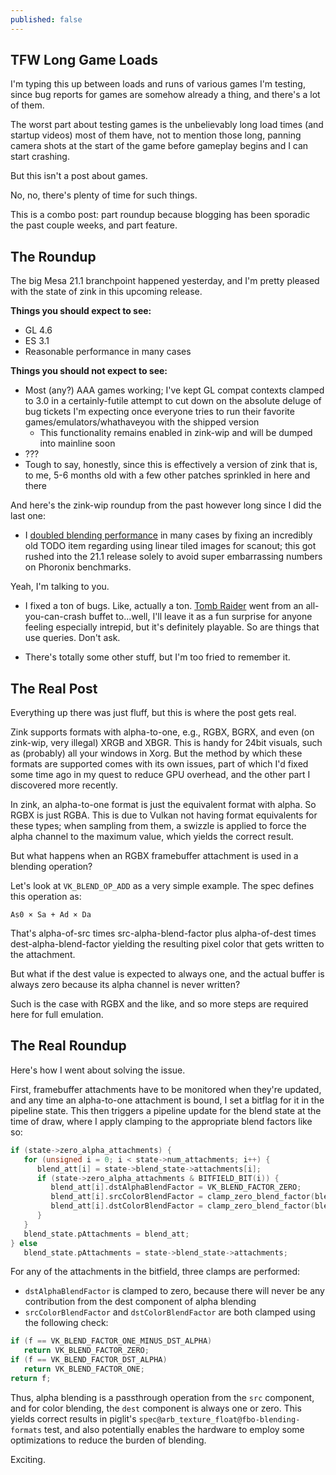 ```yaml
---
published: false
---
```

## TFW Long Game Loads

I'm typing this up between loads and runs of various games I'm testing, since bug reports for games are somehow already a thing, and there's a lot of them.

The worst part about testing games is the unbelievably long load times (and startup videos) most of them have, not to mention those long, panning camera shots at the start of the game before gameplay begins and I can start crashing.

But this isn't a post about games.

No, no, there's plenty of time for such things.

This is a combo post: part roundup because blogging has been sporadic the past couple weeks, and part feature.

## The Roundup
The big Mesa 21.1 branchpoint happened yesterday, and I'm pretty pleased with the state of zink in this upcoming release.

**Things you should expect to see:**
* GL 4.6
* ES 3.1
* Reasonable performance in many cases

**Things you should not expect to see:**
* Most (any?) AAA games working; I've kept GL compat contexts clamped to 3.0 in a certainly-futile attempt to cut down on the absolute deluge of bug tickets I'm expecting once everyone tries to run their favorite games/emulators/whathaveyou with the shipped version
  * This functionality remains enabled in zink-wip and will be dumped into mainline soon
* ???
* Tough to say, honestly, since this is effectively a version of zink that is, to me, 5-6 months old with a few other patches sprinkled in here and there

And here's the zink-wip roundup from the past however long since I did the last one:
* I [doubled blending performance](https://gitlab.freedesktop.org/mesa/mesa/-/merge_requests/10180) in many cases by fixing an incredibly old TODO item regarding using linear tiled images for scanout; this got rushed into the 21.1 release solely to avoid super embarrassing numbers on Phoronix benchmarks.

Yeah, I'm talking to you.

* I fixed a ton of bugs. Like, actually a ton. [Tomb Raider](https://store.steampowered.com/app/203160/Tomb_Raider/) went from an all-you-can-crash buffet to...well, I'll leave it as a fun surprise for anyone feeling especially intrepid, but it's definitely playable. So are things that use queries. Don't ask.

* There's totally some other stuff, but I'm too fried to remember it.

## The Real Post
Everything up there was just fluff, but this is where the post gets real.

Zink supports formats with alpha-to-one, e.g., RGBX, BGRX, and even (on zink-wip, very illegal) XRGB and XBGR. This is handy for 24bit visuals, such as (probably) all your windows in Xorg. But the method by which these formats are supported comes with its own issues, part of which I'd fixed some time ago in my quest to reduce GPU overhead, and the other part I discovered more recently.

In zink, an alpha-to-one format is just the equivalent format with alpha. So RGBX is just RGBA. This is due to Vulkan not having format equivalents for these types; when sampling from them, a swizzle is applied to force the alpha channel to the maximum value, which yields the correct result.

But what happens when an RGBX framebuffer attachment is used in a blending operation?

Let's look at `VK_BLEND_OP_ADD` as a very simple example. The spec defines this operation as:

`As0 × Sa + Ad × Da`

That's alpha-of-src times src-alpha-blend-factor plus alpha-of-dest times dest-alpha-blend-factor yielding the resulting pixel color that gets written to the attachment.

But what if the dest value is expected to always one, and the actual buffer is always zero because its alpha channel is never written?

Such is the case with RGBX and the like, and so more steps are required here for full emulation.

## The Real Roundup
Here's how I went about solving the issue.

First, framebuffer attachments have to be monitored when they're updated, and any time an alpha-to-one attachment is bound, I set a bitflag for it in the pipeline state. This then triggers a pipeline update for the blend state at the time of draw, where I apply clamping to the appropriate blend factors like so:

```c
if (state->zero_alpha_attachments) {
   for (unsigned i = 0; i < state->num_attachments; i++) {
      blend_att[i] = state->blend_state->attachments[i];
      if (state->zero_alpha_attachments & BITFIELD_BIT(i)) {
         blend_att[i].dstAlphaBlendFactor = VK_BLEND_FACTOR_ZERO;
         blend_att[i].srcColorBlendFactor = clamp_zero_blend_factor(blend_att[i].srcColorBlendFactor);
         blend_att[i].dstColorBlendFactor = clamp_zero_blend_factor(blend_att[i].dstColorBlendFactor);
      }
   }
   blend_state.pAttachments = blend_att;
} else
   blend_state.pAttachments = state->blend_state->attachments;
```

For any of the attachments in the bitfield, three clamps are performed:
* `dstAlphaBlendFactor` is clamped to zero, because there will never be any contribution from the dest component of alpha blending
* `srcColorBlendFactor` and `dstColorBlendFactor` are both clamped using the following check:

```c
if (f == VK_BLEND_FACTOR_ONE_MINUS_DST_ALPHA)
   return VK_BLEND_FACTOR_ZERO;
if (f == VK_BLEND_FACTOR_DST_ALPHA)
   return VK_BLEND_FACTOR_ONE;
return f;
```

Thus, alpha blending is a passthrough operation from the `src` component, and for color blending, the `dest` component is always one or zero. This yields correct results in piglit's `spec@arb_texture_float@fbo-blending-formats` test, and also potentially enables the hardware to employ some optimizations to reduce the burden of blending.

Exciting.